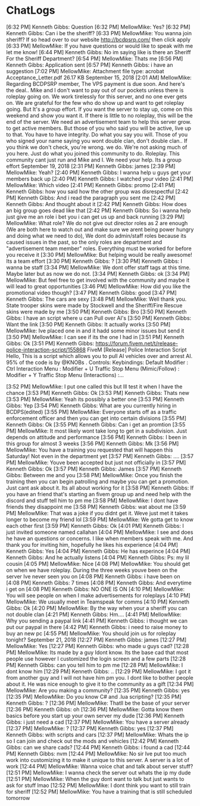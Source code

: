 # ChatLogs

[6:32 PM] Kenneth Gibbs: Question
[6:32 PM] MellowMike: Yes?
[6:32 PM] Kenneth Gibbs: Can i be the sheriff?
[6:33 PM] MellowMike: You wanna join sheriff? If so head over to our website http://bcdpsrp.com/ then click apply
[6:33 PM] MellowMike: If you have questions or would like to speak with me let me know!
[6:44 PM] Kenneth Gibbs: No im saying like is there an Sheriff For the Sheriff Department?
[6:54 PM] MellowMike: Thats me
[6:56 PM] Kenneth Gibbs: Application sent
[6:57 PM] Kenneth Gibbs: i have an suggestion
[7:02 PM] MellowMike:
Attachment file type: acrobat
Acceptance_Letter.pdf
26.17 KB
September 15, 2018
[2:01 AM] MellowMike: Regarding BCDPSRP member,  The VPS payment is due soon. And here's the deal.. Mike and I don't want to pay out of our pockets unless there is roleplay going on. We work tirelessly for this server, and no one ever gets on. We are grateful for the few who do show up and want to get roleplay going. But It's a group effort. If you want the server to stay up, come on this weekend and show you want it. If there is little to no roleplay, this will be the end of the server. We need an advertisement team to help this server grow. to get active members. But those of you who said you will be active, live up to that. You have to have integrity. Do what you say you will. Those of you who signed your name saying you wont double clan, don't double clan.. If you think we don't check, you're wrong. we do. We're not asking much of you here. Just do what you joined this community to do. Roleplay. This community cant just run and Mike and I. We need your help. Its a group effort
September 19, 2018
[2:31 PM] Kenneth Gibbs: james
[2:39 PM] MellowMike: Yeah?
[2:40 PM] Kenneth Gibbs: I wanna help u guys get your members back up
[2:40 PM] Kenneth Gibbs: I watched your video
[2:41 PM] MellowMike: Which video
[2:41 PM] Kenneth Gibbs: promo
[2:41 PM] Kenneth Gibbs: how you said how the other group was disrespectful
[2:42 PM] Kenneth Gibbs: And i read the paragraph you sent me
[2:42 PM] Kenneth Gibbs: And thought about it
[2:42 PM] Kenneth Gibbs: How does an big group goes dead like that
[2:42 PM] Kenneth Gibbs: So i wanna help just give me an role i bet you i can get us up and back running
[3:29 PM] MellowMike: What role? We do not give out director roles as 2 are enough (We are both here to watch out and make sure we arent being power hungry and doing what we need to do), We dont do admin/staff roles because its caused issues in the past, so the only roles are department and "advertisement team member" roles. Everything must be worked for before you receive it
[3:30 PM] MellowMike: But helping would be really awesome! Its a team effort
[3:30 PM] Kenneth Gibbs: ?
[3:30 PM] Kenneth Gibbs: I wanna be staff
[3:34 PM] MellowMike: We dont offer staff tags at this time. Maybe later but as now we do not.
[3:34 PM] Kenneth Gibbs: ok
[3:34 PM] MellowMike: But feel free to get involved with the community and maybe it will lead to great opportunities
[3:46 PM] MellowMike: How did you like the promotional video though?
[3:47 PM] Kenneth Gibbs: good
[3:47 PM] Kenneth Gibbs: The cars are sexy
[3:48 PM] MellowMike: Well thank you. State trooper skins were made by Stockwell and the Sheriff/Fire Rescue skins were made by me
[3:50 PM] Kenneth Gibbs: Bro
[3:50 PM] Kenneth Gibbs: I have an script where u can Pull over AI's
[3:50 PM] Kenneth Gibbs: Want the link
[3:50 PM] Kenneth Gibbs: It actually works
[3:50 PM] MellowMike: Ive placed one in and it hadd some minor issues but send it
[3:50 PM] MellowMike: I can see if its the one I had in
[3:51 PM] Kenneth Gibbs: Ok
[3:51 PM] Kenneth Gibbs: https://forum.fivem.net/t/release-police-interaction-script/155868
FiveM
[Release] Police Interaction Script
Hello, This is a script which allows you to pull AI vehicles over and arrest AI. 95% of the code is by @KNOBs . Controls: Keybindings: Default Modifier : Ctrl Interaction Menu : Modifier + U Traffic Stop Menu (Mimic/Follow) : Modifier + Y Traffic Stop Menu (Interactions) :...

[3:52 PM] MellowMike: I put one called this but Ill test it when I have the chance
[3:53 PM] Kenneth Gibbs: Ok
[3:53 PM] Kenneth Gibbs: Thats new
[3:53 PM] MellowMike: Yeah its possibly a better one
[3:53 PM] Kenneth Gibbs: Yep
[3:54 PM] Kenneth Gibbs: What are you currently hiring in BCDPS(edited)
[3:55 PM] MellowMike: Everyone starts off as a traffic enforcement officer and then you can get into certain divisions
[3:55 PM] Kenneth Gibbs: Ok
[3:55 PM] Kenneth Gibbs: Can i get an promtion
[3:55 PM] MellowMike: It most likely wont take long to get in a subdivision. Just depends on attitude and performance
[3:56 PM] Kenneth Gibbs: I been in this group for almost 3 weeks
[3:56 PM] Kenneth Gibbs: Mk
[3:56 PM] MellowMike: You have a training you requested that will happen this Saturday! Not even in the department yet
[3:57 PM] Kenneth Gibbs: ....
[3:57 PM] MellowMike: Youve been accepted but just not officially in
[3:57 PM] Kenneth Gibbs: Ok
[3:57 PM] Kenneth Gibbs: James
[3:57 PM] Kenneth Gibbs: Between me and you
[3:58 PM] MellowMike: Once you finish the training then you can begin patrolling and maybe you can get a promotion. Just cant ask about it. Its all about working for it
[3:58 PM] Kenneth Gibbs: If you have an friend that's starting an fivem group up and need help with the discord and stuff tell him to pm me
[3:58 PM] MellowMike: I dont have friends they disappoint me
[3:58 PM] Kenneth Gibbs: wat about me
[3:59 PM] MellowMike: That was a joke if you didnt get it. Weve just met it takes longer to become my friend lol
[3:59 PM] MellowMike: We gotta get to know each other first
[3:59 PM] Kenneth Gibbs: Ok
[4:01 PM] Kenneth Gibbs: I just invited someone named callahan
[4:04 PM] MellowMike: I see and does he have an questions or concerns. I like when members speak with me. And thank you for inviting him, hopefully he likes his experience
[4:04 PM] Kenneth Gibbs: Yes
[4:04 PM] Kenneth Gibbs: He has experince
[4:04 PM] Kenneth Gibbs: And he actually listens
[4:04 PM] Kenneth Gibbs: Ps: my lil cousin
[4:05 PM] MellowMike: Nice
[4:08 PM] MellowMike: You should get on when we have roleplay. During the three weeks youve been on the server Ive never seen you on
[4:08 PM] Kenneth Gibbs: i have been on
[4:08 PM] Kenneth Gibbs: 7 times
[4:08 PM] Kenneth Gibbs: And everytime i get on
[4:08 PM] Kenneth Gibbs: NO ONE IS ON
[4:10 PM] MellowMike: You will see people on when I make advertisements for roleplays
[4:10 PM] MellowMike: We usually meet in Teamspeak for comms
[4:10 PM] Kenneth Gibbs: Ok
[4:20 PM] MellowMike: By the way when your a sheriff you can not double clan
[4:21 PM] Kenneth Gibbs: Hm....
[4:41 PM] MellowMike: Why you sending a paypal link
[4:41 PM] Kenneth Gibbs: i thought we can put our paypal in there
[4:42 PM] Kenneth Gibbs: i need to raise money to buy an new pc
[4:55 PM] MellowMike: You should join us for roleplay tonight?
September 21, 2018
[12:27 PM] Kenneth Gibbs: james
[12:27 PM] MellowMike: Yes
[12:27 PM] Kenneth Gibbs: who made u guys cad?
[12:28 PM] MellowMike: Its made by a guy Idont know. Its the base cad that most people use however I customized the login screen and a few parts
[12:28 PM] Kenneth Gibbs: can you tell him to pm me
[12:28 PM] MellowMike: I dont know him
[12:29 PM] Kenneth Gibbs: ..
[12:29 PM] MellowMike: I got it from another guy and I will not have him pm you. I dont like to bother people about it. He was nice enough to give it to the community as a gift
[12:34 PM] MellowMike: Are you making a community?
[12:35 PM] Kenneth Gibbs: yes
[12:35 PM] MellowMike: Do you know C# and .lua scripting?
[12:35 PM] Kenneth Gibbs: ?
[12:36 PM] MellowMike: Thatll be the base of your server
[12:36 PM] Kenneth Gibbs: oh
[12:36 PM] MellowMike: Gotta know them basics before you start up your own server my dude
[12:36 PM] Kenneth Gibbs: i just need a cad
[12:37 PM] MellowMike: You have a server already
[12:37 PM] MellowMike: ?
[12:37 PM] Kenneth Gibbs: yes
[12:37 PM] Kenneth Gibbs: with scripts and cars
[12:37 PM] MellowMike: Whats the ip so I can join and check out the mods and vehicles
[12:42 PM] Kenneth Gibbs: can we share cads?
[12:44 PM] Kenneth Gibbs: i found a cad
[12:44 PM] Kenneth Gibbs: nvm
[12:44 PM] MellowMike: No sir Ive put too much work into customizing it to make it unique to this server. A server is a lot of work
[12:44 PM] MellowMike: Wanna voice chat and talk about server stuff?
[12:51 PM] MellowMike: I wanna check the server out whats the ip my dude
[12:51 PM] MellowMike: When the guy dont want to talk but just wants to ask for stuff lmao
[12:52 PM] MellowMike: I dont think you want to still train for sheriff
[12:52 PM] MellowMike: You have a training that is still scheduled tomorrow
